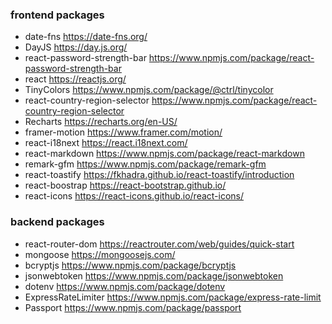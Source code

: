 ### frontend packages
* date-fns https://date-fns.org/
* DayJS https://day.js.org/
* react-password-strength-bar https://www.npmjs.com/package/react-password-strength-bar
* react https://reactjs.org/
* TinyColors https://www.npmjs.com/package/@ctrl/tinycolor
* react-country-region-selector https://www.npmjs.com/package/react-country-region-selector
* Recharts https://recharts.org/en-US/
* framer-motion https://www.framer.com/motion/
* react-i18next https://react.i18next.com/
* react-markdown https://www.npmjs.com/package/react-markdown
* remark-gfm https://www.npmjs.com/package/remark-gfm
* react-toastify https://fkhadra.github.io/react-toastify/introduction
* react-boostrap https://react-bootstrap.github.io/
* react-icons https://react-icons.github.io/react-icons/

### backend packages
* react-router-dom https://reactrouter.com/web/guides/quick-start
* mongoose https://mongoosejs.com/
* bcryptjs https://www.npmjs.com/package/bcryptjs
* jsonwebtoken https://www.npmjs.com/package/jsonwebtoken
* dotenv https://www.npmjs.com/package/dotenv
* ExpressRateLimiter https://www.npmjs.com/package/express-rate-limit
* Passport https://www.npmjs.com/package/passport

